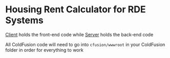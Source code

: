 # Housing Rent Calculator for RDE Systems

[Client](https://github.com/JoshAlm/Housing-Rent-Calculator/tree/master/Client) holds the front-end code while [Server](https://github.com/JoshAlm/Housing-Rent-Calculator/tree/master/Server) holds the back-end code

All ColdFusion code will need to go into `cfusion/wwwroot` in your ColdFusion folder in order for everything to work
